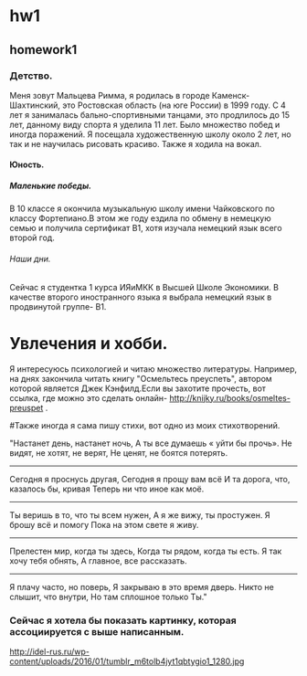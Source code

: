 # hw1
## homework1
### Детство. 
Меня зовут Мальцева Римма, я родилась в городе Каменск-Шахтинский, это Ростовская область (на юге России) в 1999 году. С 4 лет я занималась бально-спортивными танцами, это продлилось до 15 лет, данному виду спорта я уделила 11 лет. Было множество побед и иногда поражений. Я посещала художественную школу около 2 лет, но так и не научилась рисовать красиво. Также я ходила на вокал. 
#### Юность.
##### Маленькие победы.
В 10 классе я окончила музыкальную школу имени Чайковского по классу Фортепиано.В этом же году ездила по обмену в немецкую семью и получила сертификат В1, хотя изучала немецкий язык всего второй год.

###### Наши дни.  
Сейчас я студентка 1 курса ИЯиМКК в Высшей Школе Экономики. В качестве второго иностранного языка я выбрала немецкий язык в продвинутой группе- В1.
# Увлечения и хобби.
Я интересуюсь психологией и читаю множество литературы. Например, на днях закончила читать книгу "Осмельтесь преуспеть", автором которой является Джек Кэнфилд.Если вы захотите прочесть, вот ссылка, где можно это сделать онлайн- <http://knijky.ru/books/osmeltes-preuspet> .

 #Также иногда я сама пишу стихи, вот одно из моих стихотворений.


"Настанет день, 
настанет ночь,
А ты все думаешь 
« уйти бы прочь».
Не видят, не хотят, не верят,
Не ценят, не боятся потерять.
****************************

Сегодня я проснусь другая, 
Сегодня я прощу вам всё
И та дорога, что, казалось бы, кривая
Теперь ни что иное как моё. 
****************************

Ты веришь в то, 
что ты всем нужен,
А я же вижу, 
ты простужен.
Я брошу всё и помогу
Пока на этом свете я живу.
****************************

Прелестен мир, 
когда ты здесь,
Когда ты рядом, 
когда ты есть.
Я так хочу тебя обнять,
А главное, 
все рассказать. 
****************************

Я плачу часто, 
но поверь,
Я закрываю в это время дверь.
Никто не слышит, 
что внутри,
Но там сплошное только Ты."


### Сейчас я хотела бы показать картинку, которая ассоциируется с выше написанным. 

<http://idel-rus.ru/wp-content/uploads/2016/01/tumblr_m6tolb4jyt1qbtygio1_1280.jpg>

 
